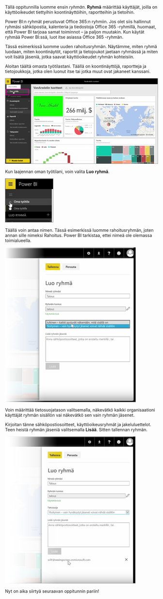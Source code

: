 Tällä oppitunnilla luomme ensin *ryhmän*. **Ryhmä** määrittää käyttäjät, joilla on käyttöoikeudet tiettyihin koontinäyttöihin, raportteihin ja tietoihin.

Power BI:n ryhmät perustuvat Office 365:n ryhmiin. Jos olet siis hallinnut ryhmäsi sähköpostia, kalenteria ja tiedostoja Office 365 -ryhmillä, huomaat, että Power BI tarjoaa samat toiminnot – ja paljon muutakin. Kun käytät ryhmää Power BI:ssä, luot itse asiassa Office 365 -ryhmän.

Tässä esimerkissä luomme uuden rahoitusryhmän. Näytämme, miten ryhmä luodaan, miten koontinäytöt, raportit ja tietojoukot jaetaan ryhmässä ja miten voit lisätä jäseniä, jotka saavat käyttöoikeudet ryhmän kohteisiin.

Aloitan täältä omasta työtilastani. Täällä on koontinäyttöjä, raportteja ja tietojoukkoja, jotka olen luonut itse tai jotka muut ovat jakaneet kanssani.

![Jakaminen ja yhteistyö Power BI:ssä](./media/6-1-create-groups/pbi_learn06_01myworkspace.png)

Kun laajennan oman työtilani, voin valita **Luo ryhmä**.

![Jakaminen ja yhteistyö Power BI:ssä](./media/6-1-create-groups/pbi_learn06_01expandmywkspace.png)

Täällä voin antaa nimen. Tässä esimerkissä luomme rahoitusryhmän, joten annan sille nimeksi Rahoitus. Power BI tarkistaa, ettei nimeä ole olemassa toimialueella.

![Jakaminen ja yhteistyö Power BI:ssä](./media/6-1-create-groups/pbi_learn06_01creategroupdialog.png)

Voin määrittää tietosuojatason valitsemalla, näkevätkö kaikki organisaationi käyttäjät ryhmän sisällön vai näkevätkö sen vain ryhmän jäsenet.

Kirjoitan tänne sähköpostiosoitteet, käyttöoikeusryhmät ja jakeluluettelot. Teen heistä ryhmän jäseniä valitsemalla **Lisää**. Sitten tallennan ryhmän.

![Jakaminen ja yhteistyö Power BI:ssä](./media/6-1-create-groups/pbi_learn06_01savegroup.png)

Nyt on aika siirtyä seuraavan oppitunnin pariin!

